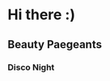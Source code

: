 # Hi there :)
## Beauty Paegeants 
### Disco Night 
<blockquote class="imgur-embed-pub" lang="en" data-id="a/IdGbzKB" data-context="false" ><a href="//imgur.com/a/IdGbzKB"></a></blockquote><script async src="//s.imgur.com/min/embed.js" charset="utf-8"></script> 






































